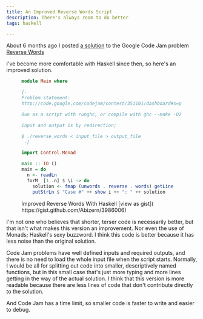 ```yaml
---
title: An Improved Reverse Words Script
description: There's always room to do better
tags: haskell

---
```


About 6 months ago I posted
[a solution](http://abizern.org/2012/04/09/reverse-words-with-haskell/) to the
Google Code Jam problem
[Reverse Words](http://code.google.com/codejam/contest/351101/dashboard#s=p1
"Original problem statement")

I've become more comfortable with Haskell since then, so here's an improved
solution.

<figure>

``` haskell
module Main where

{-
Problem statement:
http://code.google.com/codejam/contest/351101/dashboard#s=p1

Run as a script with runghc, or compile with ghc --make -O2

input and output is by redirection;

$ ./reverse_words < input_file > output_file
 -}

import Control.Monad

main :: IO ()
main = do
  n <- readLn
  forM_ [1..n] $ \i -> do
    solution <- fmap (unwords . reverse . words) getLine
    putStrLn $ "Case #" ++ show i ++ ": " ++ solution

```

<figcaption>Improved Reverse Words With Haskell [view as gist]( https://gist.github.com/Abizern/3986006)</figcaption>
</figure>

I'm not one who believes that shorter, terser code is necessarily better, but
that isn't what makes this version an improvement. Nor even the use of Monads;
Haskell's sexy buzzword. I think this code is better because it has less noise
than the original solution.

Code Jam problems have well defined inputs and required outputs, and there is no
need to load the whole input file when the script starts. Normally, I would be
all for splitting out code into smaller, descriptively named functions, but in
this small case that's just more typing and more lines getting in the way of the
actual solution. I think that this version is more readable because there are
less lines of code that don't contribute directly to the solution.

And Code Jam has a time limit, so smaller code is faster to write and easier to
debug.
